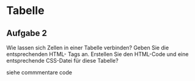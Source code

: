 # Tabelle

## Aufgabe 2
Wie lassen sich Zellen in einer Tabelle verbinden? Geben Sie die entsprechenden HTML-
Tags an. Erstellen Sie den HTML-Code und eine entsprechende CSS-Datei für diese
Tabelle?

siehe commmentare code

